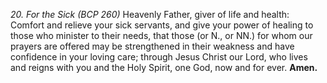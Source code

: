 _20. For the Sick (BCP 260)_
Heavenly Father, giver of life and health: Comfort and relieve your sick servants, and give your power of healing to those who minister to their needs, that those (or N., or NN.) for whom our prayers are offered may be strengthened in their weakness and have confidence in your loving care; through Jesus Christ our Lord, who lives and reigns with you and the Holy Spirit, one God, now and for ever. **Amen.**

